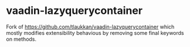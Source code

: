 vaadin-lazyquerycontainer
=========================

Fork of https://github.com/tlaukkan/vaadin-lazyquerycontainer which mostly modifies extensibility behavious by removing some final keywords on methods.
